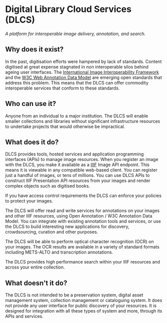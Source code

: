 # Digital Library Cloud Services (DLCS)

*A platform for interoperable image delivery, annotation, and search.*

## Why does it exist?

In the past, digitisation efforts were hampered by lack of standards. Content digitised at great expense stagnated in non interoperable silos behind ageing user interfaces. The [International Image Interoperability Framework](http://iiif.io) and the [W3C Web Annotation Data Model](https://www.w3.org/TR/annotation-model/) are emerging open standards that address this problem. This means that the DLCS can offer commodity interoperable services that conform to these standards. 

## Who can use it?

Anyone from an individual to a major institution. The DLCS will enable smaller collections and libraries without significant infrastructure resources to undertake projects that would otherwise be impractical.

## What does it do?

DLCS provides tools, hosted services and application programming interfaces (APIs) to manage image resources. When you register an image with the DLCS, you make it available as a [IIIF](http://iiif.io) Image API endpoint. This means it is viewable in any compatible web-based client. You can register just a handful of images, or tens of millions. You can use DLCS APIs to construct IIIF Presentation API resources from your images and render complex objects such as digitised books.  

If you have access control requirements the DLCS can enforce your policies to protect your images.

The DLCS will offer read and write services for annotations on your images and other IIIF resources, using Open Annotation / W3C Annotation Data Model. You can integrate with existing annotation tools and services, or use the DLCS to build interesting new applications for discovery, crowdsourcing, curation and other purposes.

The DLCS will be able to perform optical character recognition (OCR) on your images. The OCR results are available in a variety of standard formats including METS-ALTO and transcription annotations.

The DLCS provides high performance search within your IIIF resources and across your entire collection.

## What doesn't it do?

The DLCS is not intended to be a preservation system, digital asset management system, collection management or cataloguing system. It does not provide any user interface for public discovery of your resources. It is designed for integration with all these types of system and more, through its APIs and services.



